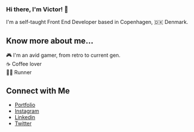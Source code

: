 ### Hi there, I'm Victor! 👋

I'm a self-taught Front End Developer based in Copenhagen, 🇩🇰 Denmark.

## Know more about me... 
🎮 I'm an avid gamer, from retro to current gen. <br/>
☕️ Coffee lover <br/>
🏃🏻 Runner <br/>

## Connect with Me
- [Portfolio](https://vgarmes.github.io/portfolio/) <br/>
- [Instagram](https://www.instagram.com/vgmestre) <br/>
- [Linkedin](https://www.linkedin.com/in/vgmestre/) <br/>
- [Twitter](https://twitter.com/vgmestre) <br/>
